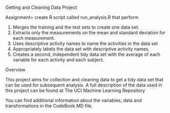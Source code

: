 Getting and Cleaning Data Project

Assignment= create R script called run_analysis.R that perform

1. Merges the training and the test sets to create one data set.
2. Extracts only the measurements on the mean and standard deviation for each measurement.
3. Uses descriptive activity names to name the activities in the data set
4. Appropriately labels the data set with descriptive activity names.
5. Creates a second, independent tidy data set with the average of each variable for each activity and each subject.

Overview

This project aims for collection and cleaning data to get a tidy data set that can be used for subsequent analysis. A full description of the data used in this project can be found at The UCI Machine Learning Repository

You can find additional information about the variables, data and transformations in the CodeBook.MD file.
